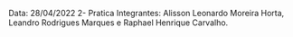 Data: 28/04/2022
2- Pratica Integrantes: Alisson Leonardo Moreira Horta, Leandro Rodrigues Marques e Raphael Henrique Carvalho.
